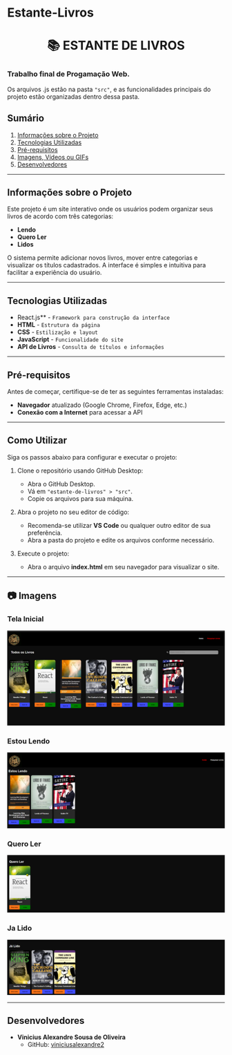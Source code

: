 # Estante-Livros
# <p align="center">📚 ESTANTE DE LIVROS</p>

### Trabalho final de Progamação Web. 
Os arquivos .js estão na pasta `"src"`, e as funcionalidades principais do projeto estão organizadas dentro dessa pasta.

## Sumário

1. [Informações sobre o Projeto](#informações-sobre-o-projeto)
2. [Tecnologias Utilizadas](#tecnologias-utilizadas)
3. [Pré-requisitos](#pré-requisitos)
4. [Imagens, Vídeos ou GIFs](#imagens)
5. [Desenvolvedores](#desenvolvedores)

---

## Informações sobre o Projeto

Este projeto é um site interativo onde os usuários podem organizar seus livros de acordo com três categorias:  
- **Lendo**  
- **Quero Ler**  
- **Lidos**  

O sistema permite adicionar novos livros, mover entre categorias e visualizar os títulos cadastrados. A interface é simples e intuitiva para facilitar a experiência do usuário.

---

## Tecnologias Utilizadas

- React.js** - `Framework para construção da interface`
- **HTML** - `Estrutura da página`
- **CSS** - `Estilização e layout`
- **JavaScript** - `Funcionalidade do site`
- **API de Livros** - `Consulta de títulos e informações`

---

## Pré-requisitos

Antes de começar, certifique-se de ter as seguintes ferramentas instaladas:

- **Navegador** atualizado (Google Chrome, Firefox, Edge, etc.)  
- **Conexão com a Internet** para acessar a API  

---

## Como Utilizar

Siga os passos abaixo para configurar e executar o projeto:

1. Clone o repositório usando GitHub Desktop:
    - Abra o GitHub Desktop.
    - Vá em `"estante-de-livros" > "src"`.
    - Copie os arquivos para sua máquina.

2. Abra o projeto no seu editor de código:
    - Recomenda-se utilizar **VS Code** ou qualquer outro editor de sua preferência.
    - Abra a pasta do projeto e edite os arquivos conforme necessário.

3. Execute o projeto:
    - Abra o arquivo **index.html** em seu navegador para visualizar o site.

---

## 📷 Imagens

### **Tela Inicial**
![Tela Inicial](https://github.com/viniciusalexandre2/Estante-Livros/blob/main/img%20livros/inicial.img.png)

### **Estou Lendo**
![Adicionar Livro](https://github.com/viniciusalexandre2/Estante-Livros/blob/main/img%20livros/lendo.img.png)

### **Quero Ler**
![Organizar Livros](https://github.com/viniciusalexandre2/Estante-Livros/blob/main/img%20livros/ler.img.png)

### **Ja Lido**
![Organizar Livros](https://github.com/viniciusalexandre2/Estante-Livros/blob/main/img%20livros/lido.img.png)


---

## Desenvolvedores

- **Vinicius Alexandre Sousa de Oliveira**  
    - GitHub: [viniciusalexandre2](https://github.com/viniciusalexandre2)
